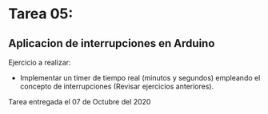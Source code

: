 # Tarea 05: 
## Aplicacion de interrupciones en Arduino 

Ejercicio a realizar:

* Implementar un timer de tiempo real (minutos y segundos) empleando el concepto de interrupciones (Revisar ejercicios anteriores).

Tarea entregada el 07 de Octubre del 2020
